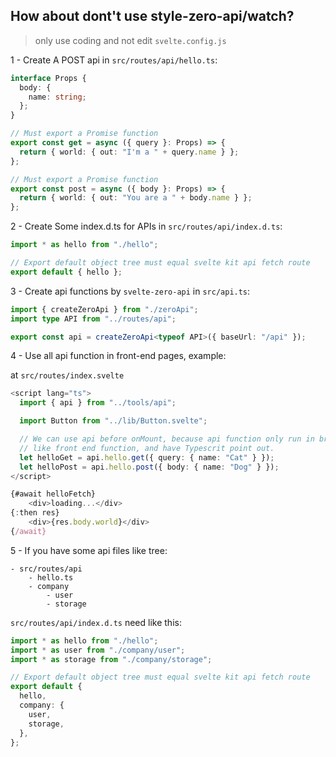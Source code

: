 ## How about dont't use style-zero-api/watch?

> only use coding and not edit `svelte.config.js`

1 - Create A POST api in `src/routes/api/hello.ts`:

```ts
interface Props {
  body: {
    name: string;
  };
}

// Must export a Promise function
export const get = async ({ query }: Props) => {
  return { world: { out: "I'm a " + query.name } };
};

// Must export a Promise function
export const post = async ({ body }: Props) => {
  return { world: { out: "You are a " + body.name } };
};
```

2 - Create Some index.d.ts for APIs in `src/routes/api/index.d.ts`:

```ts
import * as hello from "./hello";

// Export default object tree must equal svelte kit api fetch route
export default { hello };
```

3 - Create api functions by `svelte-zero-api` in `src/api.ts`:

```ts
import { createZeroApi } from "./zeroApi";
import type API from "../routes/api";

export const api = createZeroApi<typeof API>({ baseUrl: "/api" });
```

4 - Use all api function in front-end pages, example:

at `src/routes/index.svelte`

```ts
<script lang="ts">
  import { api } from "../tools/api";

  import Button from "../lib/Button.svelte";

  // We can use api before onMount, because api function only run in browser.
  // like front end function, and have Typescrit point out.
  let helloGet = api.hello.get({ query: { name: "Cat" } });
  let helloPost = api.hello.post({ body: { name: "Dog" } });
</script>

{#await helloFetch}
	<div>loading...</div>
{:then res}
	<div>{res.body.world}</div>
{/await}

```

5 - If you have some api files like tree:

```
- src/routes/api
    - hello.ts
    - company
        - user
        - storage
```

`src/routes/api/index.d.ts` need like this:

```ts
import * as hello from "./hello";
import * as user from "./company/user";
import * as storage from "./company/storage";

// Export default object tree must equal svelte kit api fetch route
export default {
  hello,
  company: {
    user,
    storage,
  },
};
```
